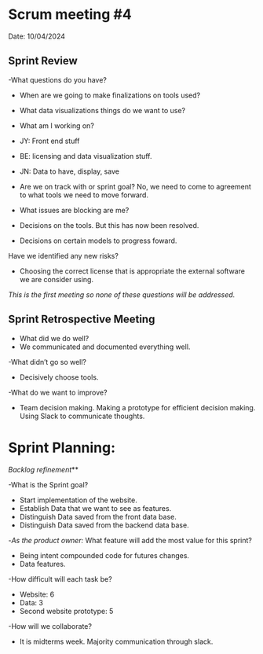 # Scrum meeting #4
Date: 10/04/2024

## Sprint Review

-What questions do you have? 
- When are we going to make finalizations on tools used?
- What data visualizations things do we want to use?

- What am I working on?
- JY: Front end stuff
- BE: licensing and data visualization stuff. 
- JN: Data to have, display, save

- Are we on track with or sprint goal?
No, we need to come to agreement to what tools we need to move forward. 

- What issues are blocking are me?
- Decisions on the tools. But this has now been resolved. 
- Decisions on certain models to progress foward.

Have we identified any new risks?
- Choosing the correct license that is appropriate the external software we are consider using. 

*This is the first meeting so none of these questions will be addressed.*

## Sprint Retrospective Meeting

- What did we do well?
- We communicated and documented everything well. 

-What didn’t go so well?
- Decisively choose tools. 

-What do we want to improve?
- Team decision making. Making a prototype for efficient decision making. Using Slack to communicate thoughts.   


# Sprint Planning:
_Backlog refinement_**

-What is the Sprint goal?
- Start implementation of the website.
- Establish Data that we want to see as features.
- Distinguish Data saved from the front data base. 
- Distinguish Data saved from the backend data base.
 

-*As the product owner:* What feature will add the most value for this sprint?
- Being intent compounded code for futures changes. 
- Data features. 

-How difficult will each task be? 
- Website: 6
- Data: 3
- Second website prototype: 5 

-How will we collaborate? 
- It is midterms week. Majority communication through slack. 